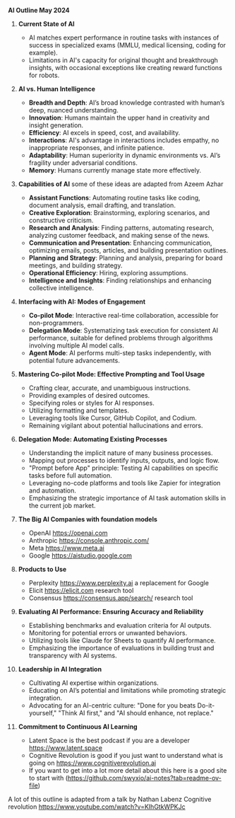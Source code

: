 
**AI Outline May 2024** 

1. **Current State of AI**
   - AI matches expert performance in routine tasks with instances of success in specialized exams (MMLU, medical licensing, coding for example).
   - Limitations in AI's capacity for original thought and breakthrough insights, with occasional exceptions like creating reward functions for robots.

2. **AI vs. Human Intelligence**
   - **Breadth and Depth**: AI’s broad knowledge contrasted with human’s deep, nuanced understanding.
   - **Innovation**: Humans maintain the upper hand in creativity and insight generation.
   - **Efficiency**: AI excels in speed, cost, and availability.
   - **Interactions**: AI's advantage in interactions includes empathy, no inappropriate responses, and infinite patience.
   - **Adaptability**: Human superiority in dynamic environments vs. AI’s fragility under adversarial conditions.
   - **Memory**: Humans currently manage state more effectively.

3. **Capabilities of AI** some of these ideas are adapted from Azeem Azhar 
   - **Assistant Functions**: Automating routine tasks like coding, document analysis, email drafting, and translation.
   - **Creative Exploration**: Brainstorming, exploring scenarios, and constructive criticism.
   - **Research and Analysis**: Finding patterns, automating research, analyzing customer feedback, and making sense of the news.
   - **Communication and Presentation**: Enhancing communication, optimizing emails, posts, articles, and building presentation outlines.
   - **Planning and Strategy**: Planning and analysis, preparing for board meetings, and building strategy.
   - **Operational Efficiency**: Hiring, exploring assumptions.
   - **Intelligence and Insights**: Finding relationships and enhancing collective intelligence.

4. **Interfacing with AI: Modes of Engagement**
   - **Co-pilot Mode**: Interactive real-time collaboration, accessible for non-programmers.
   - **Delegation Mode**: Systematizing task execution for consistent AI performance, suitable for defined problems through algorithms involving multiple AI model calls.
   - **Agent Mode**: AI performs multi-step tasks independently, with potential future advancements.

5. **Mastering Co-pilot Mode: Effective Prompting and Tool Usage**
   - Crafting clear, accurate, and unambiguous instructions.
   - Providing examples of desired outcomes.
   - Specifying roles or styles for AI responses.
   - Utilizing formatting and templates.
   - Leveraging tools like Cursor, GitHub Copilot, and Codium.
   - Remaining vigilant about potential hallucinations and errors.

6. **Delegation Mode: Automating Existing Processes**
   - Understanding the implicit nature of many business processes.
   - Mapping out processes to identify inputs, outputs, and logic flow.
   - "Prompt before App" principle: Testing AI capabilities on specific tasks before full automation.
   - Leveraging no-code platforms and tools like Zapier for integration and automation.
   - Emphasizing the strategic importance of AI task automation skills in the current job market.

7. **The Big AI Companies with foundation models**
   - OpenAI https://openai.com
   - Anthropic https://console.anthropic.com/
   - Meta https://www.meta.ai
   - Google https://aistudio.google.com
     
8. **Products to Use**
   - Perplexity https://www.perplexity.ai a replacement for Google
   - Elicit https://elicit.com research tool
   - Consensus https://consensus.app/search/ research tool
  
9. **Evaluating AI Performance: Ensuring Accuracy and Reliability**
   - Establishing benchmarks and evaluation criteria for AI outputs.
   - Monitoring for potential errors or unwanted behaviors.
   - Utilizing tools like Claude for Sheets to quantify AI performance.
   - Emphasizing the importance of evaluations in building trust and transparency with AI systems.

9. **Leadership in AI Integration**
   - Cultivating AI expertise within organizations.
   - Educating on AI’s potential and limitations while promoting strategic integration.
   - Advocating for an AI-centric culture: "Done for you beats Do-it-yourself," "Think AI first," and "AI should enhance, not replace."

9. **Commitment to Continuous AI Learning**
   - Latent Space is the best podcast if you are a developer https://www.latent.space 
   - Cognitive Revolution is good if you just want to understand what is going on https://www.cognitiverevolution.ai
   - If you want to get into a lot more detail about this here is a good site to start with (https://github.com/swyxio/ai-notes?tab=readme-ov-file)
     
A lot of this outline is adapted from a talk by Nathan Labenz Cognitive revolution https://www.youtube.com/watch?v=KIhGtkWPKJc

